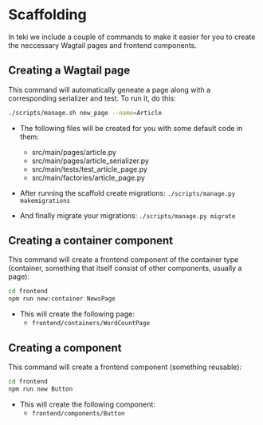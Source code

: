 # Scaffolding

In teki we include a couple of commands to make it easier for you to create the neccessary Wagtail pages and frontend components.


## Creating a Wagtail page

This command will automatically geneate a page along with a corresponding serializer and test. To run it, do this:

```sh
./scripts/manage.sh new_page --name=Article
```

- The following files will be created for you with some default code in them:
    - src/main/pages/article.py
    - src/main/pages/article_serializer.py
    - src/main/tests/test_article_page.py
    - src/main/factories/article_page.py

- After running the scaffold create migrations: `./scripts/manage.py makemigrations`
- And finally migrate your migrations:  `./scripts/manage.py migrate`

## Creating a container component

This command will create a frontend component of the container type (container, something that itself consist of other components, usually a page):

```sh
cd frontend
npm run new:container NewsPage
```

- This will create the following page:
    - `frontend/containers/WordCountPage`


## Creating a component

This command will create a frontend component (something reusable):

```sh
cd frontend
npm run new Button
```
- This will create the following component:
    - `frontend/components/Button`
